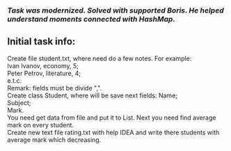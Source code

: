 ### *Task was modernized. Solved with supported Boris. He helped understand moments connected with HashMap.*

## Initial task info:   
Create file student.txt, where need do a few notes. For example:  
   Ivan Ivanov, economy, 5;                 
   Peter Petrov, literature, 4;  
   e.t.c.                                          
Remark: fields must be divide ",".   
Create class Student, where will be save next fields:
   Name;  
   Subject;  
   Mark.                           
You need get data from file and put it to List<Student>. Next you need find average mark on every student.   
Create new text file rating.txt with help IDEA and write there students with average mark which decreasing.
